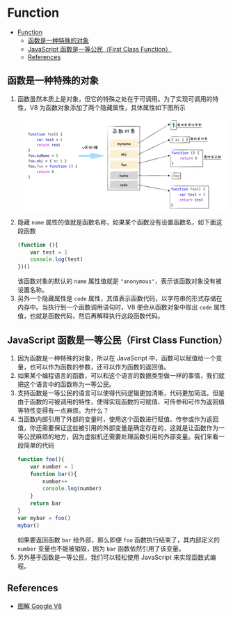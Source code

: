 # Function


<!-- TOC -->

- [Function](#function)
    - [函数是一种特殊的对象](#函数是一种特殊的对象)
    - [JavaScript 函数是一等公民（First Class Function）](#javascript-函数是一等公民first-class-function)
    - [References](#references)

<!-- /TOC -->


## 函数是一种特殊的对象
1. 函数虽然本质上是对象，但它的特殊之处在于可调用。为了实现可调用的特性，V8 为函数对象添加了两个隐藏属性，具体属性如下图所示
    <img src="./images/08.jpg" width="800" style="display: block; margin: 5px 0 10px;" />
2. 隐藏 `name` 属性的值就是函数名称，如果某个函数没有设置函数名，如下面这段函数
    ```js
    (function (){
        var test = 1
        console.log(test)
    })()
    ```
    该函数对象的默认的 `name` 属性值就是 `"anonymous"`，表示该函数对象没有被设置名称。
3. 另外一个隐藏属性是 `code` 属性，其值表示函数代码，以字符串的形式存储在内存中。当执行到一个函数调用语句时，V8 便会从函数对象中取出 `code` 属性值，也就是函数代码，然后再解释执行这段函数代码。


## JavaScript 函数是一等公民（First Class Function）
1. 因为函数是一种特殊的对象，所以在 JavaScript 中，函数可以赋值给一个变量，也可以作为函数的参数，还可以作为函数的返回值。
2. 如果某个编程语言的函数，可以和这个语言的数据类型做一样的事情，我们就把这个语言中的函数称为一等公民。
3. 支持函数是一等公民的语言可以使得代码逻辑更加清晰，代码更加简洁。但是由于函数的可被调用的特性，使得实现函数的可赋值、可传参和可作为返回值等特性变得有一点麻烦。为什么？
4. 当函数内部引用了外部的变量时，使用这个函数进行赋值、传参或作为返回值，你还需要保证这些被引用的外部变量是确定存在的，这就是让函数作为一等公民麻烦的地方，因为虚拟机还需要处理函数引用的外部变量。我们来看一段简单的代码
    ```js
    function foo(){
        var number = 1
        function bar(){
            number++
            console.log(number)
        }
        return bar
    }
    var mybar = foo()
    mybar()
    ```
    如果要返回函数 `bar` 给外部，那么即便 `foo` 函数执行结束了，其内部定义的 `number` 变量也不能被销毁，因为 `bar` 函数依然引用了该变量。
5. 另外基于函数是一等公民，我们可以轻松使用 JavaScript 来实现函数式编程。

    
## References
* [图解 Google V8](https://time.geekbang.org/column/intro/296)
